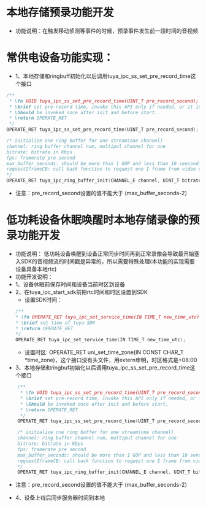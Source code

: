 # 本地存储预录功能开发  

* 功能说明：在触发移动侦测等事件的时候，预录事件发生前一段时间的音视频  
#  常供电设备功能实现：  
* 1、本地存储和ringbuff初始化以后调用tuya_ipc_ss_set_pre_record_time这个接口  

```C
/**
 * \fn VOID tuya_ipc_ss_set_pre_record_time(UINT_T pre_record_second);
 * \brief set pre-record time, invoke this API only if needed, or it is 2 seconds by default.
 * \Should be invoked once after init and before start.
 * \return OPERATE_RET
 */
OPERATE_RET tuya_ipc_ss_set_pre_record_time(UINT_T pre_record_second);

```
```C
/* initialize one ring buffer for one stream(one channel)
channel: ring buffer channel num, multipul channel for one 
bitrate: bitrate in Kbps
fps: framerate pre second
max_buffer_seconds: should be more than 1 GOP and less than 10 sencond. Set to 0 as default(10s).
requestIframeCB: call back function to request one I frame from video decoder. set to NULL if not needed or for NON-video stream.
*/
OPERATE_RET tuya_ipc_ring_buffer_init(CHANNEL_E channel, UINT_T bitrate, UINT_T fps, UINT_T max_buffer_seconds, FUNC_REQUEST_I_FRAME requestIframeCB);
```

* 注意：pre_record_second设置的值不能大于 (max_buffer_seconds-2）  
# 低功耗设备休眠唤醒时本地存储录像的预录功能开发  
* 功能说明： 低功耗设备唤醒到设备正常同步时间再到正常录像会导致最开始塞入SDK的音视频流的时间戳是异常的，所以需要特殊处理(本功能的实现需要设备具备本地rtc)  
* 功能开发说明：  
* 1、设备休眠前保存时间和设备当前时区到设备  
* 2、在tuya_ipc_start_sdk前把rtc时间和时区设置到SDK  
	* 设置SDK时间：  
	```C
    /**
    * \fn OPERATE_RET tuya_ipc_set_service_time(IN TIME_T new_time_utc)
    * \brief set time of tuya SDK
    * \return OPERATE_RET
    */
    OPERATE_RET tuya_ipc_set_service_time(IN TIME_T new_time_utc);
	```
	* 设置时区: OPERATE_RET uni_set_time_zone(IN CONST CHAR_T *time_zone)，这个接口没有头文件，用extern申明，时区格式是+08:00  
* 3、本地存储和ringbuf初始化以后调用tuya_ipc_ss_set_pre_record_time这个接口  

```C
    /**
     * \fn VOID tuya_ipc_ss_set_pre_record_time(UINT_T pre_record_second);
     * \brief set pre-record time, invoke this API only if needed, or it is 2 seconds by default.
     * \Should be invoked once after init and before start.
     * \return OPERATE_RET
     */
    OPERATE_RET tuya_ipc_ss_set_pre_record_time(UINT_T pre_record_second);

```
```C
    /* initialize one ring buffer for one stream(one channel)
    channel: ring buffer channel num, multipul channel for one 
    bitrate: bitrate in Kbps
    fps: framerate pre second
    max_buffer_seconds: should be more than 1 GOP and less than 10 sencond. Set to 0 as default(10s).
    requestIframeCB: call back function to request one I frame from video decoder. set to NULL if not needed or for NON-video stream.
    */
    OPERATE_RET tuya_ipc_ring_buffer_init(CHANNEL_E channel, UINT_T bitrate, UINT_T fps, UINT_T max_buffer_seconds, FUNC_REQUEST_I_FRAME requestIframeCB);
```
* 注意：pre_record_second设置的值不能大于 (max_buffer_seconds-2）

* 4、设备上线后同步服务器时间到本地